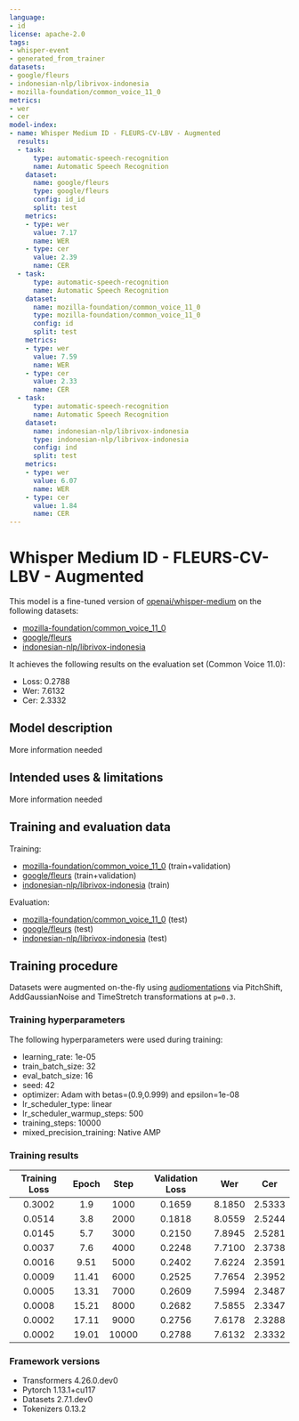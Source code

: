 ```yaml
---
language:
- id
license: apache-2.0
tags:
- whisper-event
- generated_from_trainer
datasets:
- google/fleurs
- indonesian-nlp/librivox-indonesia
- mozilla-foundation/common_voice_11_0
metrics:
- wer
- cer
model-index:
- name: Whisper Medium ID - FLEURS-CV-LBV - Augmented
  results:
  - task:
      type: automatic-speech-recognition
      name: Automatic Speech Recognition
    dataset:
      name: google/fleurs
      type: google/fleurs
      config: id_id
      split: test
    metrics:
    - type: wer
      value: 7.17
      name: WER
    - type: cer
      value: 2.39
      name: CER
  - task:
      type: automatic-speech-recognition
      name: Automatic Speech Recognition
    dataset:
      name: mozilla-foundation/common_voice_11_0
      type: mozilla-foundation/common_voice_11_0
      config: id
      split: test
    metrics:
    - type: wer
      value: 7.59
      name: WER
    - type: cer
      value: 2.33
      name: CER
  - task:
      type: automatic-speech-recognition
      name: Automatic Speech Recognition
    dataset:
      name: indonesian-nlp/librivox-indonesia
      type: indonesian-nlp/librivox-indonesia
      config: ind
      split: test
    metrics:
    - type: wer
      value: 6.07
      name: WER
    - type: cer
      value: 1.84
      name: CER
---
```


<!-- This model card has been generated automatically according to the information the Trainer had access to. You
should probably proofread and complete it, then remove this comment. -->

# Whisper Medium ID - FLEURS-CV-LBV - Augmented

This model is a fine-tuned version of [openai/whisper-medium](https://huggingface.co/openai/whisper-medium) on the following datasets:
- [mozilla-foundation/common_voice_11_0](https://huggingface.co/datasets/mozilla-foundation/common_voice_11_0)
- [google/fleurs](https://huggingface.co/datasets/google/fleurs)
- [indonesian-nlp/librivox-indonesia](https://huggingface.co/datasets/indonesian-nlp/librivox-indonesia)

It achieves the following results on the evaluation set (Common Voice 11.0):
- Loss: 0.2788
- Wer: 7.6132
- Cer: 2.3332

## Model description

More information needed

## Intended uses & limitations

More information needed

## Training and evaluation data

Training:
- [mozilla-foundation/common_voice_11_0](https://huggingface.co/datasets/mozilla-foundation/common_voice_11_0) (train+validation)
- [google/fleurs](https://huggingface.co/datasets/google/fleurs) (train+validation)
- [indonesian-nlp/librivox-indonesia](https://huggingface.co/datasets/indonesian-nlp/librivox-indonesia) (train)

Evaluation:
- [mozilla-foundation/common_voice_11_0](https://huggingface.co/datasets/mozilla-foundation/common_voice_11_0) (test)
- [google/fleurs](https://huggingface.co/datasets/google/fleurs) (test)
- [indonesian-nlp/librivox-indonesia](https://huggingface.co/datasets/indonesian-nlp/librivox-indonesia) (test)

## Training procedure

Datasets were augmented on-the-fly using [audiomentations](https://github.com/iver56/audiomentations) via PitchShift, AddGaussianNoise and TimeStretch transformations at `p=0.3`.

### Training hyperparameters

The following hyperparameters were used during training:
- learning_rate: 1e-05
- train_batch_size: 32
- eval_batch_size: 16
- seed: 42
- optimizer: Adam with betas=(0.9,0.999) and epsilon=1e-08
- lr_scheduler_type: linear
- lr_scheduler_warmup_steps: 500
- training_steps: 10000
- mixed_precision_training: Native AMP

### Training results

| Training Loss | Epoch | Step  | Validation Loss | Wer    | Cer    |
|:-------------:|:-----:|:-----:|:---------------:|:------:|:------:|
| 0.3002        | 1.9   | 1000  | 0.1659          | 8.1850 | 2.5333 |
| 0.0514        | 3.8   | 2000  | 0.1818          | 8.0559 | 2.5244 |
| 0.0145        | 5.7   | 3000  | 0.2150          | 7.8945 | 2.5281 |
| 0.0037        | 7.6   | 4000  | 0.2248          | 7.7100 | 2.3738 |
| 0.0016        | 9.51  | 5000  | 0.2402          | 7.6224 | 2.3591 |
| 0.0009        | 11.41 | 6000  | 0.2525          | 7.7654 | 2.3952 |
| 0.0005        | 13.31 | 7000  | 0.2609          | 7.5994 | 2.3487 |
| 0.0008        | 15.21 | 8000  | 0.2682          | 7.5855 | 2.3347 |
| 0.0002        | 17.11 | 9000  | 0.2756          | 7.6178 | 2.3288 |
| 0.0002        | 19.01 | 10000 | 0.2788          | 7.6132 | 2.3332 |


### Framework versions

- Transformers 4.26.0.dev0
- Pytorch 1.13.1+cu117
- Datasets 2.7.1.dev0
- Tokenizers 0.13.2

